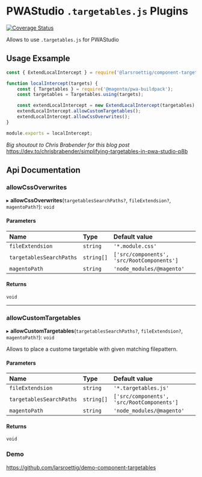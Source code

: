# PWAStudio `.targetables.js` Plugins

[![Coverage Status](https://coveralls.io/repos/github/larsroettig/component-targetables/badge.svg?branch=main)](https://coveralls.io/github/larsroettig/component-targetables?branch=main)

Allows to use `.targetables.js` for PWAStudio

## Usage Exsample

```javascript
const { ExtendLocalIntercept } = require('@larsroettig/component-targetables');

function localIntercept(targets) {
    const { Targetables } = require('@magento/pwa-buildpack');
    const targetables = Targetables.using(targets);

    const extendLocalIntercept = new ExtendLocalIntercept(targetables);
    extendLocalIntercept.allowCustomTargetables();
    extendLocalIntercept.allowCssOverwrites();
}

module.exports = localIntercept;
```

*Big shoutout to Chris Brabender for this blog post*
https://dev.to/chrisbrabender/simplifying-targetables-in-pwa-studio-p8b

## Api Documentation
### allowCssOverwrites

▸ **allowCssOverwrites**(`targetablesSearchPaths?`, `fileExtendsion?`, `magentoPath?`): `void`

#### Parameters

| Name | Type | Default value |
| :------ | :------ | :------ |
| `fileExtendsion` | `string` | `'*.module.css'` |
| `targetablesSearchPaths` | `string[]`| `['src/components', 'src/RootComponents']` |
| `magentoPath` | `string` | `'node_modules/@magento'` |

#### Returns

`void`

___

### allowCustomTargetables

▸ **allowCustomTargetables**(`targetablesSearchPaths?`, `fileExtendsion?`, `magentoPath?`): `void`

Allows to place a custome targetable with given matching filepattern.

#### Parameters

| Name | Type | Default value |
| :------ | :------ | :------ |
| `fileExtendsion` | `string` | `'*.targetables.js'` |
| `targetablesSearchPaths` | `string[]`| `['src/components', 'src/RootComponents']` |
| `magentoPath` | `string` | `'node_modules/@magento'` |

#### Returns

`void`

### Demo
https://github.com/larsroettig/demo-component-targetables

